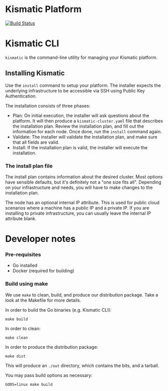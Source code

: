 # Kismatic Platform

[![Build Status](https://snap-ci.com/On8xdVQV0xY5VXICf0Fx0Vq7fVMDUAfU6JFc8Wtt94A/build_image)](https://snap-ci.com/apprenda/kismatic-platform/branch/master)

# Kismatic CLI

`kismatic` is the command-line utility for managing your Kismatic platform.

## Installing Kismatic
Use the `install` command to setup your platform. The installer expects the underlying infrastructure to be accessible via SSH using Public Key Authentication.

The installation consists of three phases:
* Plan: On initial execution, the installer will ask questions about the platform. It will then produce a `kismatic-cluster.yaml` file that
describes the installation plan. Review the installation plan, and fill out the information for each node. Once done, run the `install` command again.
* Validate: The installer will validate the installation plan, and make sure that all fields are valid.
* Install: If the installation plan is valid, the installer will execute the installation.

### The install plan file
The install plan contains information about the desired cluster. Most options have sensible defaults, but it's definitely not a "one size fits all".
Depending on your infrastructure and needs, you will have to make changes to the installation plan.

The node has an optional internal IP attribute. This is used for public cloud scenarios where a machine has a public IP and a private IP.
If you are installing to private infrastructure, you can usually leave the internal IP attribute blank.


# Developer notes
### Pre-requisites
- Go installed
- Docker (required for building)

### Build using make
We use `make` to clean, build, and produce our distribution package. Take a look at the Makefile for more details.

In order to build the Go binaries (e.g. Kismatic CLI):
```
make build
```

In order to clean:
```
make clean
```

In order to produce the distribution package:
```
make dist
```
This will produce an `./out` directory, which contains the bits, and a tarball.

You may pass build options as necessary:
```
GOOS=linux make build 
```


